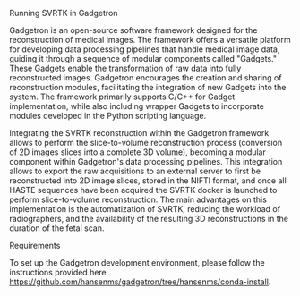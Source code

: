 Running SVRTK in Gadgetron

Gadgetron is an open-source software framework designed for the reconstruction of medical images. The framework offers a versatile platform for developing data processing pipelines that handle medical image data, guiding it through a sequence of modular components called "Gadgets." These Gadgets enable the transformation of raw data into fully reconstructed images. Gadgetron encourages the creation and sharing of reconstruction modules, facilitating the integration of new Gadgets into the system. The framework primarily supports C/C++ for Gadget implementation, while also including wrapper Gadgets to incorporate modules developed in the Python scripting language.

Integrating the SVRTK reconstruction within the Gadgetron framework allows to perform the slice-to-volume reconstruction process (conversion of 2D images slices into a complete 3D volume), becoming a modular component within Gadgetron's data processing pipelines. This integration allows to export the raw acquisitions to an external server to first be reconstructed into 2D image slices, stored in the NIFTI format, and once all HASTE sequences have been acquired the SVRTK docker is launched to perform slice-to-volume reconstruction. The main advantages on this implementation is the automatization of SVRTK, reducing the workload of radiographers, and the availability of the resulting 3D reconstructions in the duration of the fetal scan.

Requirements

To set up the Gadgetron development environment, please follow the instructions provided here https://github.com/hansenms/gadgetron/tree/hansenms/conda-install.
